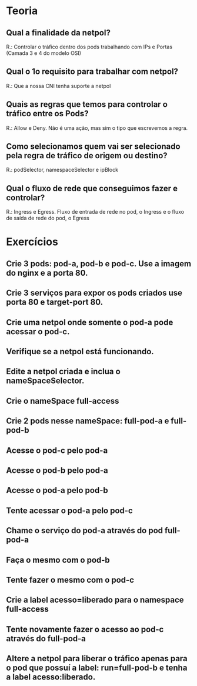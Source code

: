 # Teoria

## Qual a finalidade da netpol?
R.: Controlar o tráfico dentro dos pods trabalhando com IPs e Portas (Camada 3 e 4 do modelo OSI)

## Qual o 1o requisito para trabalhar com netpol?
R.: Que a nossa CNI tenha suporte a netpol

## Quais as regras que temos para controlar o tráfico entre os Pods?
R.: Allow e Deny. Não é uma ação, mas sim o tipo que escrevemos a regra.

## Como selecionamos quem vai ser selecionado pela regra de tráfico de origem ou destino?
R.: podSelector, namespaceSelector e ipBlock

## Qual o fluxo de rede que conseguimos fazer e controlar?
R.: Ingress e Egress. Fluxo de entrada de rede no pod, o Ingress e o fluxo de saída de rede do pod, o Egress

# Exercícios

## Crie 3 pods: pod-a, pod-b e pod-c. Use a imagem do nginx e a porta 80.

## Crie 3 serviços para expor os pods criados use porta 80 e target-port 80.

## Crie uma netpol onde somente o pod-a pode acessar o pod-c.

## Verifique se a netpol está funcionando.

## Edite a netpol criada e inclua o nameSpaceSelector.

## Crie o nameSpace full-access

## Crie 2 pods nesse nameSpace: full-pod-a e full-pod-b

## Acesse o pod-c pelo pod-a

## Acesse o pod-b pelo pod-a

## Acesse o pod-a pelo pod-b

## Tente acessar o pod-a pelo pod-c

## Chame o serviço do pod-a através do pod full-pod-a

## Faça o mesmo com o pod-b

## Tente fazer o mesmo com o pod-c

## Crie a label acesso=liberado para o namespace full-access

## Tente novamente fazer o acesso ao pod-c através do full-pod-a

## Altere a netpol para liberar o tráfico apenas para o pod que possuí a label: run=full-pod-b e tenha a label acesso:liberado.

